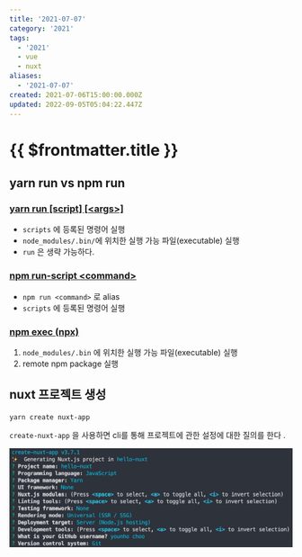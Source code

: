```yaml
---
title: '2021-07-07'
category: '2021'
tags:
  - '2021'
  - vue
  - nuxt
aliases:
  - '2021-07-07'
created: 2021-07-06T15:00:00.000Z
updated: 2022-09-05T05:04:22.447Z
---
```


# {{ $frontmatter.title }}

## yarn run vs npm run

### [yarn run [script] [\<args\>]](https://classic.yarnpkg.com/en/docs/cli/run#toc-yarn-run-script)

- `scripts` 에 등록된 명령어 실행
- `node_modules/.bin/`에 위치한 실행 가능 파일(executable) 실행
- `run` 은 생략 가능하다.

### [npm run-script \<command\>](https://docs.npmjs.com/cli/v7/commands/npm-run-script)

- `npm run <command>` 로 alias
- `scripts` 에 등록된 명령어 실행

### [npm exec (npx)](https://docs.npmjs.com/cli/v7/commands/npx)

1. `node_modules/.bin` 에 위치한 실행 가능 파일(executable) 실행
2. remote npm package 실행

## nuxt 프로젝트 생성

```
yarn create nuxt-app
```

`create-nuxt-app` 을 사용하면 cli를 통해 프로젝트에 관한 설정에 대한 질의를 한다 .

![image-20210707155912520](images/2021-07-07-image-0.png)
